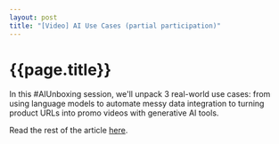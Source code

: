 ```yaml
---
layout: post
title: "[Video] AI Use Cases (partial participation)"
---
```

{{page.title}}
================

In this #AIUnboxing session, we'll unpack 3 real-world use cases: from using language models to automate messy data integration to turning product URLs into promo videos with generative AI tools.

Read the rest of the article [here](https://www.youtube.com/watch?v=p6iEQg8phpI).